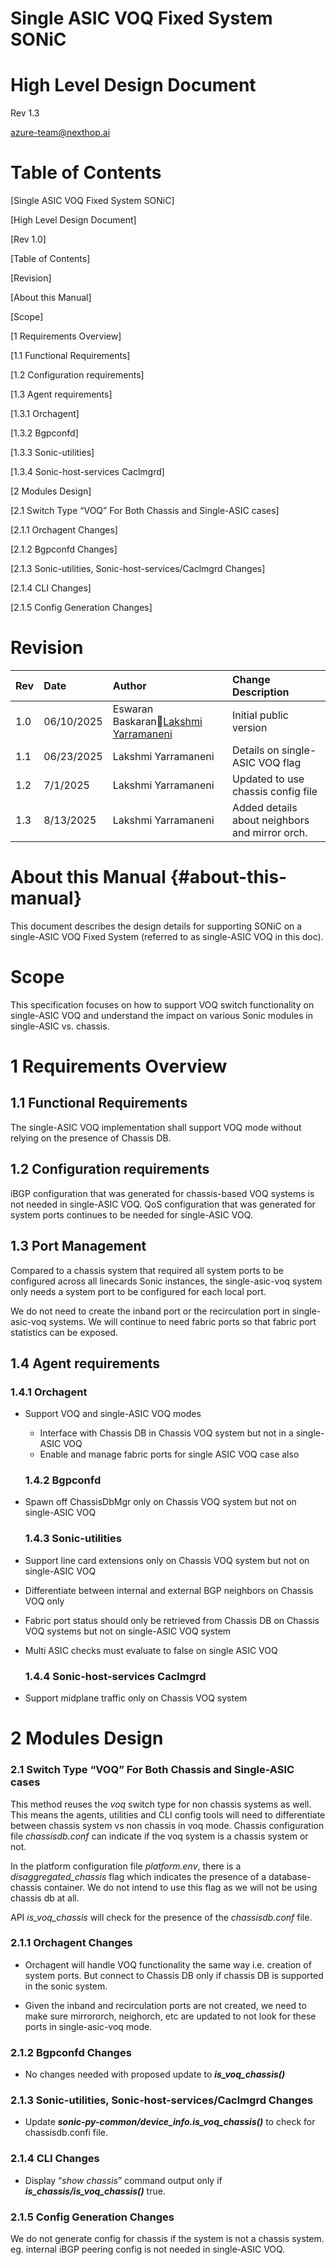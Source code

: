 # **Single ASIC VOQ Fixed System SONiC**

# **High Level Design Document**

Rev 1.3

[azure-team@nexthop.ai](mailto:azure-team@nexthop.ai)

# **Table of Contents**

\[Single ASIC VOQ Fixed System SONiC\]

\[High Level Design Document\]

[Rev 1.0]

[Table of Contents]

[Revision]

[About this Manual]

[Scope]

[1 Requirements Overview]

[1.1 Functional Requirements]

[1.2 Configuration requirements]

[1.3 Agent requirements]

[1.3.1 Orchagent]

[1.3.2 Bgpconfd]

[1.3.3 Sonic-utilities]

[1.3.4 Sonic-host-services Caclmgrd]

[2 Modules Design]

[2.1 Switch Type “VOQ” For Both Chassis and Single-ASIC cases]

[2.1.1 Orchagent Changes]

[2.1.2 Bgpconfd Changes]

[2.1.3 Sonic-utilities, Sonic-host-services/Caclmgrd Changes]

[2.1.4 CLI Changes]

[2.1.5 Config Generation Changes]

# 

# **Revision**

| Rev | Date | Author | Change Description |
| :---- | :---- | :---- | :---- |
| 1.0 | 06/10/2025 | Eswaran Baskaran[Lakshmi Yarramaneni](mailto:lakshmi@nexthop.ai) | Initial public version |
| 1.1 | 06/23/2025 | Lakshmi Yarramaneni | Details on single-ASIC VOQ flag |
| 1.2 | 7/1/2025 | Lakshmi Yarramaneni | Updated to use chassis config file |
| 1.3 | 8/13/2025 | Lakshmi Yarramaneni | Added details about neighbors and mirror orch. |

# **About this Manual** {#about-this-manual}

This document describes the design details for supporting SONiC on a single-ASIC VOQ Fixed System (referred to as single-ASIC VOQ in this doc).

# **Scope**

This specification focuses on how to support VOQ switch functionality on single-ASIC VOQ and understand the impact on various Sonic modules in single-ASIC vs. chassis.

# **1 Requirements Overview**

## **1.1 Functional Requirements**

The single-ASIC VOQ implementation shall support VOQ mode without relying on the presence of Chassis DB.

## **1.2 Configuration requirements**

iBGP configuration that was generated for chassis-based VOQ systems is not needed in single-ASIC VOQ. QoS configuration that was generated for system ports continues to be needed for single-ASIC VOQ.

## 1.3 Port Management

Compared to a chassis system that required all system ports to be configured across all linecards Sonic instances, the single-asic-voq system only needs a system port to be configured for each local port.

We do not need to create the inband port or the recirculation port in single-asic-voq systems. We will continue to need fabric ports so that fabric port statistics can be exposed.

## **1.4 Agent requirements**

### **1.4.1 Orchagent**

- Support VOQ and single-ASIC VOQ modes  
    
  - Interface with Chassis DB in Chassis VOQ system but not in a single-ASIC VOQ  
  - Enable and manage fabric ports for single ASIC VOQ case also

  ### **1.4.2 Bgpconfd**

- Spawn off ChassisDbMgr only on Chassis VOQ system but not on single-ASIC VOQ  

  ### **1.4.3 Sonic-utilities**

- Support line card extensions only on Chassis VOQ system but not on single-ASIC VOQ  
    
- Differentiate between internal and external BGP neighbors on Chassis VOQ only  
    
- Fabric port status should only be retrieved from Chassis DB on Chassis VOQ systems but not on single-ASIC VOQ system  
    
- Multi ASIC checks must evaluate to false on single ASIC VOQ

  ### **1.4.4 Sonic-host-services Caclmgrd**

- Support midplane traffic only on Chassis VOQ system

# **2 Modules Design**

### **2.1 Switch Type “VOQ” For Both Chassis and Single-ASIC cases**

This method reuses the *voq* switch type for non chassis systems as well. This means the agents, utilities and CLI config tools will need to differentiate between chassis system vs non chassis in voq mode. Chassis configuration file *chassisdb.conf* can indicate if the voq system is a chassis system or not.

In the platform configuration file *platform.env*, there is a *disaggregated\_chassis* flag which indicates the presence of a database-chassis container. We do not intend to use this flag as we will not be using chassis db at all.

API *is\_voq\_chassis* will check for the presence of the *chassisdb.conf* file.

### **2.1.1 Orchagent Changes**

- Orchagent will handle VOQ functionality the same way i.e. creation of system ports. But connect to Chassis DB only if chassis DB is supported in the sonic system.  
    
- Given the inband and recirculation ports are not created, we need to make sure mirrororch, neighorch, etc are updated to not look for these ports in single-asic-voq mode.

### **2.1.2 Bgpconfd Changes**

- No changes needed with proposed update to ***is\_voq\_chassis()***

### **2.1.3 Sonic-utilities, Sonic-host-services/Caclmgrd Changes**

- Update ***sonic-py-common/device\_info.is\_voq\_chassis()*** to check for chassisdb.confi file.

### **2.1.4 CLI Changes**

- Display “*show chassis*” command output only if ***is\_chassis/is\_voq\_chassis()*** true.

### **2.1.5 Config Generation Changes**

We do not generate config for chassis if the system is not a chassis system. eg. internal iBGP peering config is not needed in single-ASIC VOQ.
